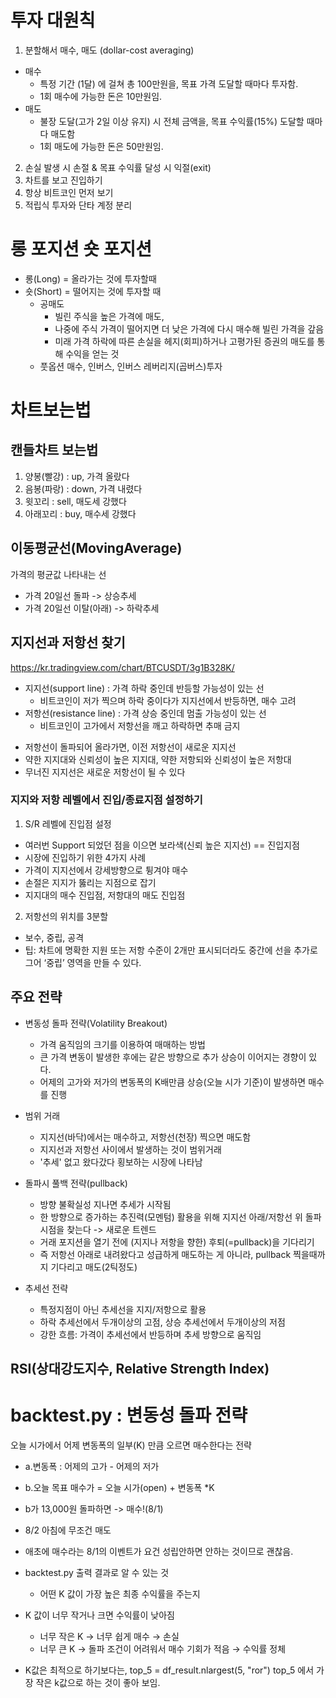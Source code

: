 # 투자 대원칙
1. 분할해서 매수, 매도 (dollar-cost averaging)
- 매수
  - 특정 기간 (1달) 에 걸쳐 총 100만원을, 목표 가격 도달할 때마다 투자함.
  - 1회 매수에 가능한 돈은 10만원임.
- 매도
  - 불장 도달(고가 2일 이상 유지) 시 전체 금액을, 목표 수익률(15%) 도달할 때마다 매도함
  - 1회 매도에 가능한 돈은 50만원임.
2. 손실 발생 시 손절 &  목표 수익률 달성 시 익절(exit)
3. 차트를 보고 진입하기
4. 항상 비트코인 먼저 보기
5. 적립식 투자와 단타 계정 분리
# 롱 포지션 숏 포지션
- 롱(Long) = 올라가는 것에 투자할때
- 숏(Short) = 떨어지는 것에 투자할 때
  - 공매도
    - 빌린 주식을 높은 가격에 매도, 
    - 나중에 주식 가격이 떨어지면 더 낮은 가격에 다시 매수해 빌린 가격을 갚음
    - 미래 가격 하락에 따른 손실을 헤지(회피)하거나 고평가된 증권의 매도를 통해 수익을 얻는 것
  - 풋옵션 매수, 인버스, 인버스 레버리지(곱버스)투자


# 차트보는법
## 캔들차트 보는법
1. 양봉(빨강) : up, 가격 올랐다
2. 음봉(파랑) : down, 가격 내렸다
3. 윗꼬리 : sell, 매도세 강했다
4. 아래꼬리 : buy, 매수세 강했다
## 이동평균선(MovingAverage)
가격의 평균값 나타내는 선
- 가격 20일선 돌파 -> 상승추세
- 가격 20일선 이탈(아래) -> 하락추세
## 지지선과 저항선 찾기
https://kr.tradingview.com/chart/BTCUSDT/3g1B328K/
* 지지선(support line) : 가격 하락 중인데 반등할 가능성이 있는 선
  - 비트코인이 저가 찍으며 하락 중이다가 지지선에서 반등하면,  매수 고려
* 저항선(resistance line) : 가격 상승 중인데 멈출 가능성이 있는 선
  - 비트코인이 고가에서 저항선을 깨고 하락하면 추매 금지
- 저항선이 돌파되어 올라가면, 이전 저항선이 새로운 지지선
- 약한 지지대와 신뢰성이 높은 지지대, 약한 저항되와 신뢰성이 높은 저항대
- 무너진 지지선은 새로운 저항선이 될 수 있다

### 지지와 저항 레벨에서 진입/종료지점 설정하기
1. S/R 레벨에 진입점 설정
- 여러번 Support 되었던 점을 이으면 보라색(신뢰 높은 지지선) == 진입지점
- 시장에 진입하기 위한 4가지 사례
- 가격이 지지선에서 강세방향으로 튕겨야 매수
- 손절은 지지가 뚫리는 지점으로 잡기
- 지지대의 매수 진입점, 저항대의 매도 진입점
2. 저항선의 위치를 3분할
- 보수, 중립, 공격 
- 팁: 차트에 명확한 지원 또는 저항 수준이 2개만 표시되더라도 중간에 선을 추가로 그어 ‘중립’ 영역을 만들 수 있다.

## 주요 전략

- 변동성 돌파 전략(Volatility Breakout)
  - 가격 움직임의 크기를 이용하여 매매하는 방법
  - 큰 가격 변동이 발생한 후에는 같은 방향으로 추가 상승이 이어지는 경향이 있다.
  - 어제의 고가와 저가의 변동폭의 K배만큼 상승(오늘 시가 기준)이 발생하면 매수를 진행

- 범위 거래
  - 지지선(바닥)에서는 매수하고, 저항선(천장) 찍으면 매도함
  - 지지선과 저항선 사이에서 발생하는 것이 범위거래
  - '추세' 없고 왔다갔다 횡보하는 시장에 나타남
- 돌파시 풀백 전략(pullback)
  - 방향 불확실성 지나면 추세가 시작됨
  - 한 방향으로 증가하는 추진력(모멘텀) 활용을 위해 지지선 아래/저항선 위 돌파시점을 찾는다 -> 새로운 트렌드
  - 거래 포지션을 열기 전에 (지지나 저항을 향한) 후퇴(=pullback)을 기다리기
  - 즉 저항선 아래로 내려왔다고 성급하게 매도하는 게 아니라, pullback 찍을때까지 기다리고 매도(2틱정도)
- 추세선 전략
  - 특정지점이 아닌 추세선을 지지/저항으로 활용
  - 하락 추세선에서 두개이상의 고점, 상승 추세선에서 두개이상의 저점
  - 강한 흐름: 가격이 추세선에서 반등하며 추세 방향으로 움직임



## RSI(상대강도지수, Relative Strength Index)


# backtest.py : 변동성 돌파 전략
오늘 시가에서 어제 변동폭의 일부(K) 만큼 오르면 매수한다는 전략
- a.변동폭 : 어제의 고가 - 어제의 저가
- b.오늘 목표 매수가 = 오늘 시가(open) + 변동폭 *K 
- b가 13,000원 돌파하면 -> 매수!(8/1)
- 8/2 아침에 무조건 매도
- 애초에 매수라는 8/1의 이벤트가 요건 성립안하면 안하는 것이므로 괜찮음.

- backtest.py 출력 결과로 알 수 있는 것 
  - 어떤 K 값이 가장 높은 최종 수익률을 주는지

- K 값이 너무 작거나 크면 수익률이 낮아짐
  - 너무 작은 K → 너무 쉽게 매수 → 손실
  - 너무 큰 K → 돌파 조건이 어려워서 매수 기회가 적음 → 수익률 정체
- K값은 최적으로 하기보다는, top_5 = df_result.nlargest(5, "ror")
  top_5 에서 가장 작은 k값으로 하는 것이 좋아 보임.

